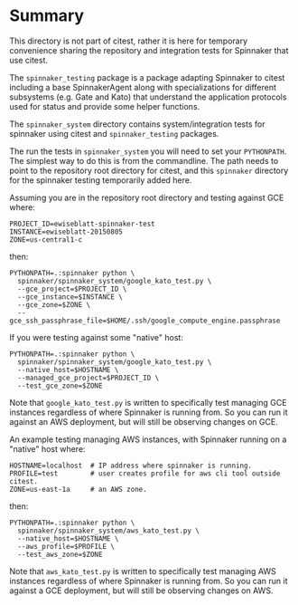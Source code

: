 # Summary

This directory is not part of citest, rather it is here for temporary
convenience sharing the repository and integration tests for Spinnaker that
use citest.

The `spinnaker_testing` package is a package adapting Spinnaker to citest
including a base SpinnakerAgent along with specializations for different
subsystems (e.g. Gate and Kato) that understand the application protocols
used for status and provide some helper functions.

The `spinnaker_system` directory contains system/integration tests for
spinnaker using citest and `spinnaker_testing` packages.

The run the tests in `spinnaker_system` you will need to set your `PYTHONPATH`.
The simplest way to do this is from the commandline. The path needs to point
to the repository root directory for citest, and this `spinnaker` directory
for the spinnaker testing temporarily added here.


Assuming you are in the repository root directory and testing against GCE
where:

    PROJECT_ID=ewiseblatt-spinnaker-test
    INSTANCE=ewiseblatt-20150805
    ZONE=us-central1-c

then:

    PYTHONPATH=.:spinnaker python \
      spinnaker/spinnaker_system/google_kato_test.py \
      --gce_project=$PROJECT_ID \
      --gce_instance=$INSTANCE \
      --gce_zone=$ZONE \
      --gce_ssh_passphrase_file=$HOME/.ssh/google_compute_engine.passphrase

If you were testing against some "native" host:

    PYTHONPATH=.:spinnaker python \
      spinnaker/spinnaker_system/google_kato_test.py \
      --native_host=$HOSTNAME \
      --managed_gce_project=$PROJECT_ID \
      --test_gce_zone=$ZONE

Note that `google_kato_test.py` is written to specifically test managing GCE
instances regardless of where Spinnaker is running from. So you can run
it against an AWS deployment, but will still be observing changes on GCE.

An example testing managing AWS instances, with Spinnaker running on
a "native" host where:

    HOSTNAME=localhost  # IP address where spinnaker is running.
    PROFILE=test        # user creates profile for aws cli tool outside citest.
    ZONE=us-east-1a     # an AWS zone.

then:

    PYTHONPATH=.:spinnaker python \
      spinnaker/spinnaker_system/aws_kato_test.py \
      --native_host=$HOSTNAME \
      --aws_profile=$PROFILE \
      --test_aws_zone=$ZONE

Note that `aws_kato_test.py` is written to specifically test managing AWS
instances regardless of where Spinnaker is running from. So you can run
it against a GCE deployment, but will still be observing changes on AWS.

